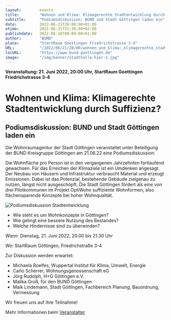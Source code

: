```yaml
---
layout:        events
title:         "Wohnen und Klima: Klimagerechte Stadtentwicklung durch Suffizienz?"
subtitle:      "Podiumsdiskussion: BUND und Stadt Göttingen laden ein"
date:          2022-06-21T20:00:00+02:00
etime:         2022-06-21T21:30:00+02:00
publishdate:   2022-06-16T00:00:00+01:00
author:        "BUND"
place:         "StartRaum Goettingen Friedrichstrasse 3-4"
URL:           "/2022/06/21/20/00/wohnen_und_klima:_klimagerechte_stadtentwicklung_durch_suffizienz"
locURL:        "https://www.bund-goettingen.de"
image:         "/img/banner/stadthalle-hier-1.jpg"
---
```


**Veranstaltung: 21. Juni 2022, 20:00 Uhr, StartRaum Goettingen Friedrichstrasse 3-4**

Wohnen und Klima: Klimagerechte Stadtentwicklung durch Suffizienz?
===========

Podiumsdiskussion: BUND und Stadt Göttingen laden ein
-----------

Die Wohnraumagentur der Stadt Göttingen veranstaltet unter Beteiligung der BUND Kreisgruppe Göttingen am 21.06.22 eine Podiumsdiskussion:

Die Wohnfläche pro Person ist in den vergangenen Jahrzehnten fortlaufend gewachsen. Für das Erreichen der Klimaziele ist ein Umdenken angesagt. Der Neubau von Häusern und Infrastruktur verbraucht Material und erzeugt Emissionen. Dabei ist das Potenzial, bestehende Gebäude zielgenau zu nutzen, längst nicht ausgeschöpft. Die Stadt Göttingen fördert als eine von drei Pilotkommunen im Projekt OptiWohn suffiziente Wohnformen, also flächensparende Konzepte bei hoher Wohnqualität.

![Podiumsdiskussion Stadtentwicklung](/img/event/2022-06-21-Wohnen_und_Klima_Banner.png)

- Wie steht es um Wohnkonzepte in Göttingen?
- Wie gelingt eine bessere Nutzung des Bestandes?
- Welche Hindernisse sind zu überwinden?


*Wann:* Dienstag, 21. Juni 2022, 20.00 bis 21.30 Uhr

*Wo:* StartRaum Göttingen, Friedrichstraße 3-4


Zur Diskussion werden erwartet:

-   Michaela Roelfes, Wuppertal Institut für Klima, Umwelt, Energie
-   Carlo Scherrer, Wohnungsgenossenschaft eG
-   Jörg Rudolph, H+G Göttingen e.V.
-   Malika Groß, für den BUND Göttingen
-   Maik Lindemann, Stadt Göttingen, Fachbereich Planung, Bauordnung, Vermessung


Wir freuen uns auf ihre Teilnahme!


Mehr Informationen beim [Veranstalter](https://www.bund-goettingen.de)
